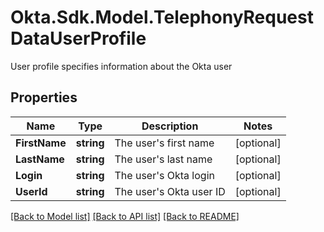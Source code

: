 # Okta.Sdk.Model.TelephonyRequestDataUserProfile
User profile specifies information about the Okta user

## Properties

Name | Type | Description | Notes
------------ | ------------- | ------------- | -------------
**FirstName** | **string** | The user&#39;s first name | [optional] 
**LastName** | **string** | The user&#39;s last name | [optional] 
**Login** | **string** | The user&#39;s Okta login | [optional] 
**UserId** | **string** | The user&#39;s Okta user ID | [optional] 

[[Back to Model list]](../README.md#documentation-for-models) [[Back to API list]](../README.md#documentation-for-api-endpoints) [[Back to README]](../README.md)

